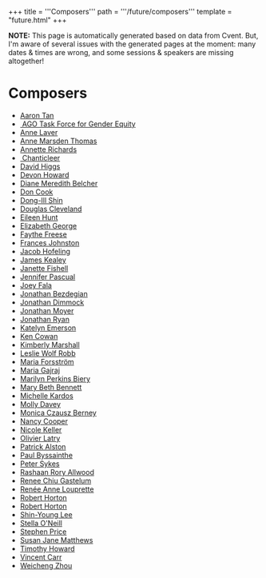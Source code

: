 +++
title = '''Composers'''
path = '''/future/composers'''
template = "future.html"
+++

<p class="todo">
<strong>NOTE:</strong> This page is automatically generated based on data from Cvent.
But, I'm aware of several issues with the generated pages at the moment:
many dates & times are wrong, and some sessions & speakers are missing altogether!
</p>


<h1>Composers</h1>
<ul>
<li><a href="/future/performers/aaron-tan/">Aaron Tan</a></li>
<li><a href="/future/performers/ago-task-force-for-gender-equity/">​ AGO Task Force for Gender Equity</a></li>
<li><a href="/future/performers/anne-laver/">Anne Laver</a></li>
<li><a href="/future/performers/anne-marsden-thomas/">Anne Marsden Thomas</a></li>
<li><a href="/future/performers/annette-richards/">Annette Richards</a></li>
<li><a href="/future/performers/chanticleer/">​ Chanticleer</a></li>
<li><a href="/future/performers/david-higgs/">David Higgs</a></li>
<li><a href="/future/performers/devon-howard/">Devon Howard</a></li>
<li><a href="/future/performers/diane-meredith-belcher/">Diane Meredith Belcher</a></li>
<li><a href="/future/performers/don-cook/">Don Cook</a></li>
<li><a href="/future/performers/dong-ill-shin/">Dong-Ill Shin</a></li>
<li><a href="/future/performers/douglas-cleveland/">Douglas Cleveland</a></li>
<li><a href="/future/performers/eileen-hunt/">Eileen Hunt</a></li>
<li><a href="/future/performers/elizabeth-george/">Elizabeth George</a></li>
<li><a href="/future/performers/faythe-freese/">Faythe Freese</a></li>
<li><a href="/future/performers/frances-johnston/">Frances Johnston</a></li>
<li><a href="/future/performers/jacob-hofeling/">Jacob Hofeling</a></li>
<li><a href="/future/performers/james-kealey/">James Kealey</a></li>
<li><a href="/future/performers/janette-fishell/">Janette Fishell</a></li>
<li><a href="/future/performers/jennifer-pascual/">Jennifer Pascual</a></li>
<li><a href="/future/performers/joey-fala/">Joey Fala</a></li>
<li><a href="/future/performers/jonathan-bezdegian/">Jonathan Bezdegian</a></li>
<li><a href="/future/performers/jonathan-dimmock/">Jonathan Dimmock</a></li>
<li><a href="/future/performers/jonathan-moyer/">Jonathan Moyer</a></li>
<li><a href="/future/performers/jonathan-ryan/">Jonathan Ryan</a></li>
<li><a href="/future/performers/katelyn-emerson/">Katelyn Emerson</a></li>
<li><a href="/future/performers/ken-cowan/">Ken Cowan</a></li>
<li><a href="/future/performers/kimberly-marshall/">Kimberly Marshall</a></li>
<li><a href="/future/performers/leslie-wolf-robb/">Leslie Wolf Robb</a></li>
<li><a href="/future/performers/maria-forsström/">Maria Forsström</a></li>
<li><a href="/future/performers/maria-gajraj/">Maria Gajraj</a></li>
<li><a href="/future/performers/marilyn-perkins-biery/">Marilyn Perkins Biery</a></li>
<li><a href="/future/performers/mary-beth-bennett/">Mary Beth Bennett</a></li>
<li><a href="/future/performers/michelle-kardos/">Michelle Kardos</a></li>
<li><a href="/future/performers/molly-davey/">Molly Davey</a></li>
<li><a href="/future/performers/monica-czausz-berney/">Monica Czausz Berney</a></li>
<li><a href="/future/performers/nancy-cooper/">Nancy Cooper</a></li>
<li><a href="/future/performers/nicole-keller/">Nicole Keller</a></li>
<li><a href="/future/performers/olivier-latry/">Olivier Latry</a></li>
<li><a href="/future/performers/patrick-alston/">Patrick Alston</a></li>
<li><a href="/future/performers/paul-byssainthe/">Paul Byssainthe</a></li>
<li><a href="/future/performers/peter-sykes/">Peter Sykes</a></li>
<li><a href="/future/performers/rashaan-rory-allwood/">Rashaan Rory Allwood</a></li>
<li><a href="/future/performers/renee-chiu-gastelum/">Renee Chiu Gastelum</a></li>
<li><a href="/future/performers/renée-anne-louprette/">Renée Anne Louprette</a></li>
<li><a href="/future/performers/robert-horton/">Robert Horton</a></li>
<li><a href="/future/performers/robert-horton/">Robert Horton</a></li>
<li><a href="/future/performers/shin-young-lee/">Shin-Young Lee</a></li>
<li><a href="/future/performers/stella-o-neill/">Stella O'Neill</a></li>
<li><a href="/future/performers/stephen-price/">Stephen Price</a></li>
<li><a href="/future/performers/susan-jane-matthews/">Susan Jane Matthews</a></li>
<li><a href="/future/performers/timothy-howard/">Timothy Howard</a></li>
<li><a href="/future/performers/vincent-carr/">Vincent Carr</a></li>
<li><a href="/future/performers/weicheng-zhou/">Weicheng Zhou</a></li>
</ul>

